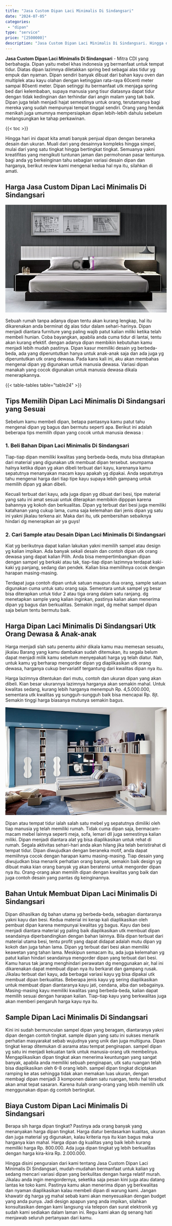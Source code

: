 ```yaml
---
title: "Jasa Custom Dipan Laci Minimalis Di Sindangsari"
date: "2024-07-05"
categories:
 - "dipan"
type: "service"
price: "[2500000]"
description: "Jasa Custom Dipan Laci Minimalis Di Sindangsari. Hingga disini penguraian dari kami tentang Jasa Custom Dipan Laci Minimalis Di Sindangsari, mudah-mudahan be..."
---
```


**Jasa Custom Dipan Laci Minimalis Di Sindangsari** - Mitra CDI yang berbahagia. Dipan yaitu mebel khas indonesia yg bermanfaat untuk tempat tidur. Diatas dipan lazimnya diletakkan spring bed sebagai alas tidur yg empuk dan nyaman. Dipan sendiri banyak dibuat dari bahan kayu oven dan multiplek atau kayu olahan dengan ketinggian rata-raya 60centi meter sampai 80senti meter. Dipan setinggi itu bermanfaat utk menjaga spring bed dari kelembaban, supaya manusia yang tisur diatasnya dapat tidur dengan tidak kedinginan dan terhindar dari angin malam yang tak baik. Dipan juga telah menjadi hajat semestinya untuk orang, terutamanya bagi mereka yang sudah mempunyai tempat tinggal sendiri. Orang yang hendak menikah juga umumnya mempersiapkan dipan lebih-lebih dahulu sebelum melangsungkan ke tahap perkawinan.

{{< toc >}}

Hingga hari ini dapat kita amati banyak penjual dipan dengan beraneka desain dan ukuran. Muali dari yang desainnya kompleks hingga simpel, mulai dari yang satu tingkat hingga bertingkat tingkat. Semuanya yakni kreatifitas yang mengikuti tuntunan jaman dan permohonan pasar tentunya. bagi anda yg berkeinginan tahu sebagian variasi desain dipan dan harganya, berikut review kami mengenai kedua hal nya itu, silahkan di amati.

## Harga Jasa Custom Dipan Laci Minimalis Di Sindangsari

![Jasa Custom Dipan Laci Minimalis Di Sindangsari](/images/mebel/dipan-dewasa-009.jpg)

Sebuah rumah tanpa adanya dipan tentu akan kurang lengkap, hal itu dikarenakan anda berminat dg alas tidur dalam sehari-harinya. Dipan menjadi diantara furniture yang paling wajib patut kalian miliki ketika telah membeli hunian. Coba bayangkan, apabila anda cuma tidur di lantai, tentu akan kurang efektif. dengan adanya dipan membikin kebutuhan kamu menjadi lebih mudah pastinya. Dipan kasur memiliki desain yg berbeda-beda, ada yang diperuntutkan hanya untuk anak-anak saja dan ada juga yg diperuntutkan utk orang dewasa. Pada kans kali ini, aku akan membahas mengenai dipan yg digunakan untuk manusia dewasa. Variasi dipan manakah yang cocok digunakan untuk manusia dewasa dikala menerapkannya.

{{< table-tables table="table24" >}}

## Tips Memilih Dipan Laci Minimalis Di Sindangsari yang Sesuai

Sebelum kamu membeli dipan, betapa pantasnya kamu patut tahu mengenai dipan yg bagus dan bermutu seperti apa. Berikut ini adalah beberapa tips memilih dipan yang cocok untuk manusia dewasa :

### 1\. Beli Bahan Dipan Laci Minimalis Di Sindangsari

Tiap-tiap dipan memiliki kwalitas yang berbeda-beda, mutu bisa ditetapkan dari material yang digunakan utk membuat dipan tersebut. seumpama halnya ketika dipan yg akan dibeli terbuat dari kayu, karenanya kamu sepatutnya menanyakan macam kayu apakah yg dipakai. Anda sepatutnya tahu mengenai harga dari tiap tipe kayu supaya lebih gampang untuk memilih dipan yg akan dibeli.

Kecuali terbuat dari kayu, ada juga dipan yg dibuat dari besi, tipe material yang satu ini amat sesuai untuk diterapkan membikin dipppan karena bahannya yg kokoh dan berkualitas. Dipan yg terbuat dari besi juga memiliki katahanan yang cukup lama, cuma saja kelemahan dari jenis dipan yg satu ini yakni jikalau terkena air. Maka dari itu, utk pembersihan sebaiknya hindari dg menerapkan air ya guys!

### 2\. Cari Sample atau Desain Dipan Laci Minimalis Di Sindangsari

Kiat yg berikutnya dapat kalian lakukan yakni memilih sampel atau design yg kalian impikan. Ada banyak sekali desain dan contoh dipan utk orang dewasa yang dapat kalian Pilih. Anda bisa mempertimbangkan dipan dengan sampel yg berkaki atau tak, tiap-tiap dipan lazimnya terdapat kaki-kaki yg panjang, sedang dan pendek. Kalian bisa memilihnya cocok dengan harapan masing-masing.

Terdapat juga contoh dipan untuk satuan maupun dua orang, sample satuan digunakan cuma untuk satu orang saja. Sementara untuk sampel yg besar bisa diterapkan untuk tidur 2 atau tiga orang dalam satu ranjang. dg menetapkan sample yang kalian inginkan, pastinya kalian akan menerima dipan yg bagus dan berkualitas. Semakin ingat, dg meihat sampel dipan saja belum tentu bermutu baik.

## Harga Dipan Laci Minimalis Di Sindangsari Utk Orang Dewasa & Anak-anak

Harga menjadi slah satu penentu akhir dikala kamu mau memesan sesuatu, jikalau Barang yang kamu dambakan sudah ditemukan, itu segala belum dapat menjadi milik kamu sebelum menyepakati harga yg telah diatur. Nah, untuk kamu yg berharap mengorder dipan yg diaplikasikan utk orang dewasa, harganya cukup bervariatif tergantung dari kwalitas dipan nya itu.

Harga lazimnya ditentukan dari mutu, contoh dan ukuran dipan yang akan dibeli. Kian besar ukurannya lazimnya harganya akan semakin mahal. Untuk kwalitas sedang, kurang lebih harganya menempuh Rp. 4,5.000.000, sementara utk kwalitas yg sungguh-sungguh baik bisa mencapai Rp. 8jt. Semakin tinggi harga biasanya mutunya semakin bagus.

![Jasa Custom Dipan Laci Minimalis Di Sindangsari](/images/mebel/dipan-anak-005-1.jpg)

Dipan atau tempat tidur ialah salah satu mebel yg sepatutnya dimiliki oleh tiap manusia yg telah memiliki rumah. Tidak cuma dipan saja, bermacam-macam mebel lainnya seperti meja, sofa, lemari dll juga semestinya kalian miliki. Dipan menjadi diantara alat yg bisa diaplikasikan untuk rehat di rumah. Segala aktivitas sehari-hari anda akan hilang jika telah beristirahat di tempat tidur. Dipan diwujudkan dengan beraneka motif, anda dapat memiihnya cocok dengan harapan kamu masing-masing. Tiap desain yang diwujudkan bisa menarik perhatian orang banyak, semakin baik design yg dibuat maka kian orang banyak yg akan beratensi untuk mengorder dipan nya itu. Orang-orang akan memilih dipan dengan kwalitas yang baik dan juga contoh desain yang pantas dg keinginannya.

## Bahan Untuk Membuat Dipan Laci Minimalis Di Sindangsari

Dipan dihasilkan dg bahan utama yg berbeda-beda, sebagian diantaranya yakni kayu dan besi. Kedua material ini kerap kali diaplikasikan oleh pembuat dipan karena mempunyai kwalitas yg bagus. Kayu dan besi menjadi diantara material yg paling baik diaplikasikan utk membuat dipan seandainya diperbandingkan dengan bahan lainnya. Bila dipan terbuat dari material utama besi, tentu profit yang dapat didapat adalah mutu dipan yg kokoh dan juga tahan lama. Dipan yg terbuat dari besi akan memiliki keawetan yang tahan lama. Meskipun semacam itu, ada juga kelemahan yg patut kalian hindari seandainya mengorder dipan yang terbuat dari besi. Kamu harus tak jarang menghindari perawatan dg menggunakan air, hal ini dikarenakan dapat membuat dipan nya itu berkarat dan gampang rusak. Jikalau terbuat dari kayu, ada berbagai variasi kayu yg bisa dipakai utk membuat dipan berkualitas. Beberapa jenis kayu yg sering diaplikasikan untuk membuat dipan diantaranya kayu jati, cendana, alba dan sebagainya. Masing-masing kayu memiliki kwalitas yang berbeda-beda, kalian dapat memilih sesuai dengan harapan kalian. Tiap-tiap kayu yang berkwalitas juga akan memberi pengaruh harga kayu nya itu.

## Sample Dipan Laci Minimalis Di Sindangsari

Kini ini sudah bermunculan sampel dipan yang beragam, diantaranya yakni dipan dengan contoh tingkat. sample dipan yang satu ini sukses menarik perhatian masyarakat sebab wujudnya yang unik dan juga multiguna. Dipan tingkat kerap ditemukan di asrama atau tempat penginapan. sampel dipan yg satu ini menjadi kekuatan tarik untuk manusia-orang utk membelinya. Mengaplikasikan dipan tingkat akan menerima keuntungan yang sangat banyak, apabila anda memiliki sebuah penginapan, utk satu ruangan telah bisa diaplikasikan oleh 6-8 orang lebih. sampel dipan tingkat diciptakan ramping ke atas sehingga tidak akan memakan luas ukuran, dengan membagi dipan menjadi 3 komponen dalam satu ruangan, tentu hal tersebut akan amat tepat sasaran. Karena itulah orang-orang yang lebih memilih utk menggunakan dipan dg contoh bertingkat.

## Biaya Custom Dipan Laci Minimalis Di Sindangsari

Berapa sih harga dipan tingkat? Pastinya ada orang banyak yang menanyakan harga dipan tingkat. Harga diatur berdasarkan kualitas, ukuran dan juga material yg digunakan, kalau kriteria nya itu kian bagus maka harganya kian mahal. Harga dipan dg kualitas yang baik lebih kurang memiliki harga Rp. 800.000. Ada juga dipan tingkat yg lebih berkualitas dengan harga kira-kira Rp. 2.000.000.

Hingga disini penguraian dari kami tentang Jasa Custom Dipan Laci Minimalis Di Sindangsari, mudah-mudahan bermanfaat untuk kalian yg sedang mencari variasi dipan yang berkulitas dengan harga relatif murah. Jikalau anda ingin mengordernya, seketika saja pesan kini juga atau datang lantas ke toko kami. Pastinya kamu akan menerima dipan yg berkwalitas dan nyaman diaplikasikan kalau membeli dipan di warung kami. Jangan khawatir dg harga yg mahal sebab kami akan menyesuaikan dengan budget yang anda punya. Jadi design apapun yang anda impikan, silahkan konsultasikan dengan kami langsung via telepon dan surat elektronik yg sudah kami sediakan dalam laman ini. Regu kami akan dg senang hati menjawab seluruh pertanyaan dari kamu.
